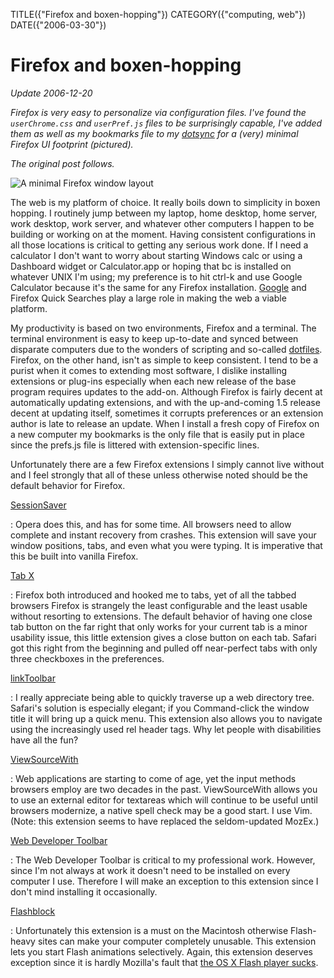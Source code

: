 TITLE({"Firefox and boxen-hopping"})
CATEGORY({"computing, web"})
DATE({"2006-03-30"})

Firefox and boxen-hopping
=========================

_Update 2006-12-20_

_Firefox *is* very easy to personalize via configuration files. I've
found the `userChrome.css` and `userPref.js` files to be surprisingly
capable, I've added them as well as my bookmarks file to my
[dotsync](https://github.com/whiteinge/dotfiles/blob/6a2377c/.zshrc#L228)
for a (very) minimal Firefox UI footprint (pictured)._

_The original post follows._

![A minimal Firefox window layout](./firefox-layout.jpg)

The web is my platform of choice. It really boils down to simplicity in
boxen hopping. I routinely jump between my laptop, home desktop, home
server, work desktop, work server, and whatever other computers I happen
to be building or working on at the moment. Having consistent
configurations in all those locations is critical to getting any serious
work done. If I need a calculator I don't want to worry about starting
Windows calc or using a Dashboard widget or Calculator.app or hoping
that bc is installed on whatever UNIX I'm using; my preference is to
hit ctrl-k and use Google Calculator because it's the same for any
Firefox installation. [Google](http://www.google.com/help/features.html)
and Firefox Quick Searches play a large role in making the web a viable
platform.

My productivity is based on two environments, Firefox and a terminal.
The terminal environment is easy to keep up-to-date and synced between
disparate computers due to the wonders of scripting and so-called
[dotfiles](https://github.com/whiteinge/dotfiles). Firefox, on the other
hand, isn't as simple to keep consistent. I tend to be a purist when it
comes to extending most software, I dislike installing extensions or
plug-ins especially when each new release of the base program requires
updates to the add-on. Although Firefox is fairly decent at
automatically updating extensions, and with the up-and-coming 1.5
release decent at updating itself, sometimes it corrupts preferences or
an extension author is late to release an update. When I install a fresh
copy of Firefox on a new computer my bookmarks is the only file that is
easily put in place since the prefs.js file is littered with
extension-specific lines.

Unfortunately there are a few Firefox extensions I simply cannot live
without and I feel strongly that all of these unless otherwise noted
should be the default behavior for Firefox.

[SessionSaver](http://forums.mozillazine.org/viewtopic.php?t=47184)

:   Opera does this, and has for some time. All browsers need to allow
    complete and instant recovery from crashes. This extension will save
    your window positions, tabs, and even what you were typing. It is
    imperative that this be built into vanilla Firefox.

[Tab X](http://extensionroom.mozdev.org/clav/#tabx)

:   Firefox both introduced and hooked me to tabs, yet of all the tabbed
    browsers Firefox is strangely the least configurable and the least
    usable without resorting to extensions. The default behavior of
    having one close tab button on the far right that only works for
    your current tab is a minor usability issue, this little extension
    gives a close button on each tab. Safari got this right from the
    beginning and pulled off near-perfect tabs with only three
    checkboxes in the preferences.

[linkToolbar](http://cdn.mozdev.org/linkToolbar/)

:   I really appreciate being able to quickly traverse up a web
    directory tree. Safari's solution is especially elegant; if you
    Command-click the window title it will bring up a quick menu. This
    extension also allows you to navigate using the increasingly used
    rel header tags. Why let people with disabilities have all the fun?

[ViewSourceWith](https://addons.mozilla.org/firefox/394/)

:   Web applications are starting to come of age, yet the input methods
    browsers employ are two decades in the past. ViewSourceWith allows
    you to use an external editor for textareas which will continue to
    be useful until browsers modernize, a native spell check may be a
    good start. I use Vim. (Note: this extension seems to have replaced
    the seldom-updated MozEx.)

[Web Developer Toolbar](https://addons.mozilla.org/extensions/moreinfo.php?application=firefox&id=60)

:   The Web Developer Toolbar is critical to my professional work.
    However, since I'm not always at work it doesn't need to be
    installed on every computer I use. Therefore I will make an
    exception to this extension since I don't mind installing it
    occasionally.

[Flashblock](https://addons.mozilla.org/extensions/moreinfo.php?application=firefox&id=433)

:   Unfortunately this extension is a must on the Macintosh otherwise
    Flash-heavy sites can make your computer completely unusable. This
    extension lets you start Flash animations selectively. Again, this
    extension deserves exception since it is hardly Mozilla's fault
    that [the OS X Flash player sucks](../2004/yeti-gore.html).
